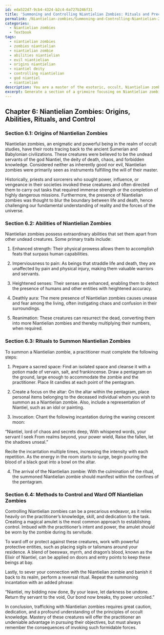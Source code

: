 ```yaml
---
id: eda522d7-9cb4-4324-b2c4-6a727b246f31
title: 'Summoning and Controlling Niantielian Zombies: Rituals and Precautions'
permalink: /Niantielian-zombies/Summoning-and-Controlling-Niantielian-Zombies-Rituals-and-Precautions/
categories:
  - Niantielian zombies
  - Textbook
tags:
  - niantielian zombies
  - zombies niantielian
  - niantielian zombie
  - abilities niantielian
  - evil niantielian
  - origins niantielian
  - niantiel deity
  - controlling niantielian
  - god niantiel
  - niantielian
description: You are a master of the esoteric, occult, Niantielian zombies and education, you have written many textbooks on the subject in ways that provide students with rich and deep understanding of the subject. You are being asked to write textbook-like sections on a topic and you do it with full context, explainability, and reliability in accuracy to the true facts of the topic at hand, in a textbook style that a student would easily be able to learn from, in a rich, engaging, and contextual way. Always include relevant context (such as formulas and history), related concepts, and in a way that someone can gain deep insights from.
excerpt: Generate a section of a grimoire focusing on Niantielian zombies, specifically discussing their origin, abilities, the rituals used to summon them, and methods to control and ward off these beings. Ensure the text provides rich knowledge and understanding for those seeking to learn about this specific aspect of the occult.
---
```

## Chapter 6: Niantielian Zombies: Origins, Abilities, Rituals, and Control

### Section 6.1: Origins of Niantielian Zombies

Niantielian zombies, an enigmatic and powerful being in the realm of occult studies, have their roots tracing back to the ancient Sumerian and Babylonian civilizations. These creatures were believed to be the undead servants of the god Niantiel, the deity of death, chaos, and forbidden knowledge. Considered neither as inherently good nor evil, Niantielian zombies were primarily seen as instruments fulfilling the will of their master.

Historically, priests and sorcerers who sought power, influence, or vengeance in their societies invoked these creatures and often directed them to carry out tasks that required immense strength or the completion of highly dangerous missions. Furthermore, the presence of Niantielian zombies was thought to blur the boundary between life and death, hence challenging our fundamental understanding of reality and the forces of the universe.

### Section 6.2: Abilities of Niantielian Zombies

Niantielian zombies possess extraordinary abilities that set them apart from other undead creatures. Some primary traits include:

1. Enhanced strength: Their physical prowess allows them to accomplish feats that surpass human capabilities.

2. Imperviousness to pain: As beings that straddle life and death, they are unaffected by pain and physical injury, making them valuable warriors and servants.

3. Heightened senses: Their senses are enhanced, enabling them to detect the presence of humans and other entities with heightened accuracy.

4. Deathly aura: The mere presence of Niantielian zombies causes unease and fear among the living, often instigating chaos and confusion in their surroundings.

5. Reanimation: These creatures can resurrect the dead, converting them into more Niantielian zombies and thereby multiplying their numbers, when required.

### Section 6.3: Rituals to Summon Niantielian Zombies

To summon a Niantielian zombie, a practitioner must complete the following steps:

1. Prepare a sacred space: Find an isolated space and cleanse it with a potion made of vervain, salt, and frankincense. Draw a pentagram on the ground, large enough to accommodate the zombie and the practitioner. Place lit candles at each point of the pentagram.

2. Create a focus on the altar: On the altar within the pentagram, place personal items belonging to the deceased individual whom you wish to summon as a Niantielian zombie. Also, include a representation of Niantiel, such as an idol or painting.

3. Invocation: Chant the following incantation during the waning crescent moon:

“Niantiel, lord of chaos and secrets deep,
With whispered words, your servant I seek
From realms beyond, your power wield,
Raise the fallen, let the shadows unseal.”

Recite the incantation multiple times, increasing the intensity with each repetition. As the energy in the room starts to surge, begin pouring the blood of a black goat into a bowl on the altar.

4. The arrival of the Niantielian zombie: With the culmination of the ritual, the summoned Niantielian zombie should manifest within the confines of the pentagram.

### Section 6.4: Methods to Control and Ward Off Niantielian Zombies

Controlling Niantielian zombies can be a precarious endeavor, as it relies heavily on the practitioner’s knowledge, skill, and dedication to the task. Creating a magical amulet is the most common approach to establishing control. Imbued with the practitioner’s intent and power, the amulet should be worn by the zombie during its servitude.

To ward off or protect against these creatures, work with powerful protective entities, such as placing sigils or talismans around your residence. A blend of beeswax, myrrh, and dragon’s blood, known as the Elixir of Niantiel, can be applied on doors and entry points to keep these beings at bay.

Lastly, to sever your connection with the Niantielian zombie and banish it back to its realm, perform a reversal ritual. Repeat the summoning incantation with an added phrase:

“Niantiel, my bidding now done,
By your leave, let darkness be undone.
Return thy servant to the void,
Our bond now breaks, thy power uncoiled.”

In conclusion, trafficking with Niantielian zombies requires great caution, dedication, and a profound understanding of the principles of occult knowledge. Mastery of these creatures will offer the practitioner an undeniable advantage in pursuing their objectives, but must always remember the consequences of invoking such formidable forces.

